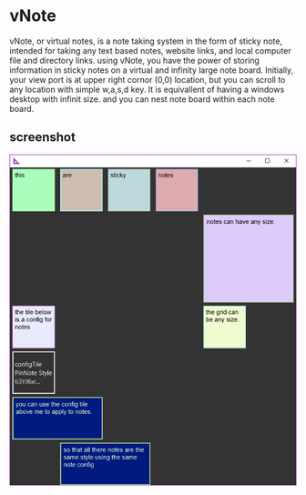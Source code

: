 # vNote
vNote, or virtual notes, is a note taking system in the form of sticky note, intended for taking any text based notes, website links, and local computer file and directory links.
using vNote, you have the power of storing information in sticky notes on a virtual and infinity large note board. Initially, your view port is at upper right cornor (0,0) location, but you can scroll to any location with simple w,a,s,d key. It is equivallent of having a windows desktop with infinit size. and you can nest note board within each note board.

## screenshot
![Alt text](/screenshot/Demo1.PNG?raw=true "Demo_1")
